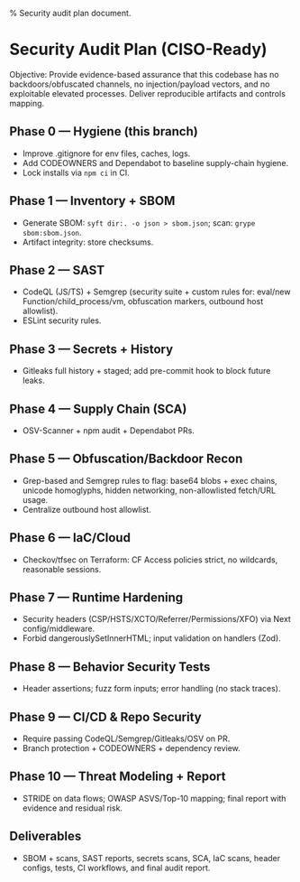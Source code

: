 % Security audit plan document.
# Security Audit Plan (CISO-Ready)

Objective: Provide evidence-based assurance that this codebase has no backdoors/obfuscated channels, no injection/payload vectors, and no exploitable elevated processes. Deliver reproducible artifacts and controls mapping.

## Phase 0 — Hygiene (this branch)
- Improve .gitignore for env files, caches, logs.
- Add CODEOWNERS and Dependabot to baseline supply-chain hygiene.
- Lock installs via `npm ci` in CI.

## Phase 1 — Inventory + SBOM
- Generate SBOM: `syft dir:. -o json > sbom.json`; scan: `grype sbom:sbom.json`.
- Artifact integrity: store checksums.

## Phase 2 — SAST
- CodeQL (JS/TS) + Semgrep (security suite + custom rules for: eval/new Function/child_process/vm, obfuscation markers, outbound host allowlist).
- ESLint security rules.

## Phase 3 — Secrets + History
- Gitleaks full history + staged; add pre-commit hook to block future leaks.

## Phase 4 — Supply Chain (SCA)
- OSV-Scanner + npm audit + Dependabot PRs.

## Phase 5 — Obfuscation/Backdoor Recon
- Grep-based and Semgrep rules to flag: base64 blobs + exec chains, unicode homoglyphs, hidden networking, non-allowlisted fetch/URL usage.
- Centralize outbound host allowlist.

## Phase 6 — IaC/Cloud
- Checkov/tfsec on Terraform: CF Access policies strict, no wildcards, reasonable sessions.

## Phase 7 — Runtime Hardening
- Security headers (CSP/HSTS/XCTO/Referrer/Permissions/XFO) via Next config/middleware.
- Forbid dangerouslySetInnerHTML; input validation on handlers (Zod).

## Phase 8 — Behavior Security Tests
- Header assertions; fuzz form inputs; error handling (no stack traces).

## Phase 9 — CI/CD & Repo Security
- Require passing CodeQL/Semgrep/Gitleaks/OSV on PR.
- Branch protection + CODEOWNERS + dependency review.

## Phase 10 — Threat Modeling + Report
- STRIDE on data flows; OWASP ASVS/Top-10 mapping; final report with evidence and residual risk.

## Deliverables
- SBOM + scans, SAST reports, secrets scans, SCA, IaC scans, header configs, tests, CI workflows, and final audit report.
